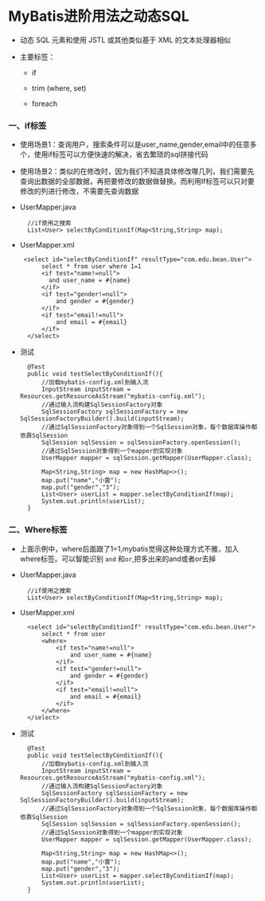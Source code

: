 # MyBatis进阶用法之动态SQL

* 动态 SQL 元素和使用 JSTL 或其他类似基于 XML 的文本处理器相似

* 主要标签：
    
    * if
    
    * trim (where, set)
    
    * foreach

### 一、if标签

* 使用场景1：查询用户，搜索条件可以是user_name,gender,email中的任意多个，使用if标签可以方便快速的解决，省去繁琐的sql拼接代码

* 使用场景2：类似的在修改时，因为我们不知道具体修改哪几列，我们需要先查询出数据的全部数据，再把要修改的数据做替换。而利用If标签可以只对要修改的列进行修改，不需要先查询数据

* UserMapper.java

        //if使用之搜索
        List<User> selectByConditionIf(Map<String,String> map);

* UserMapper.xml

       <select id="selectByConditionIf" resultType="com.edu.bean.User">
            select * from user where 1=1
            <if test="name!=null">
              and user_name = #{name}
            </if>
            <if test="gender!=null">
                and gender = #{gender}
            </if>
            <if test="email!=null">
                and email = #{email}
            </if>
        </select>

* 测试

        @Test
        public void testSelectByConditionIf(){
            //加载mybatis-config.xml到输入流
            InputStream inputStream = Resources.getResourceAsStream("mybatis-config.xml");
            //通过输入流构建SqlSessionFactory对象
            SqlSessionFactory sqlSessionFactory = new SqlSessionFactoryBuilder().build(inputStream);
            //通过SqlSessionFactory对象得到一个SqlSession对象，每个数据库操作都依靠SqlSession
            SqlSession sqlSession = sqlSessionFactory.openSession();
            //通过SqlSession对象得到一个mapper的实现对象
            UserMapper mapper = sqlSession.getMapper(UserMapper.class);

            Map<String,String> map = new HashMap<>();
            map.put("name","小雷");
            map.put("gender","3");
            List<User> userList = mapper.selectByConditionIf(map);
            System.out.println(userList);
        }

### 二、Where标签

* 上面示例中，where后面跟了1=1,mybatis觉得这种处理方式不雅，加入where标签。可以智能识别 `and` 和`or`,把多出来的and或者or去掉

* UserMapper.java

        //if使用之搜索
        List<User> selectByConditionIf(Map<String,String> map);

* UserMapper.xml

        <select id="selectByConditionIf" resultType="com.edu.bean.User">
            select * from user
            <where>
                <if test="name!=null">
                    and user_name = #{name}
                </if>
                <if test="gender!=null">
                    and gender = #{gender}
                </if>
                <if test="email!=null">
                    and email = #{email}
                </if>
            </where>
        </select>

* 测试

        @Test
        public void testSelectByConditionIf(){
            //加载mybatis-config.xml到输入流
            InputStream inputStream = Resources.getResourceAsStream("mybatis-config.xml");
            //通过输入流构建SqlSessionFactory对象
            SqlSessionFactory sqlSessionFactory = new SqlSessionFactoryBuilder().build(inputStream);
            //通过SqlSessionFactory对象得到一个SqlSession对象，每个数据库操作都依靠SqlSession
            SqlSession sqlSession = sqlSessionFactory.openSession();
            //通过SqlSession对象得到一个mapper的实现对象
            UserMapper mapper = sqlSession.getMapper(UserMapper.class);

            Map<String,String> map = new HashMap<>();
            map.put("name","小雷");
            map.put("gender","3");
            List<User> userList = mapper.selectByConditionIf(map);
            System.out.println(userList);
        }

































